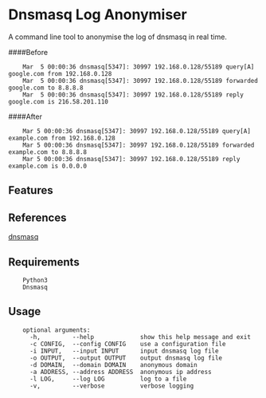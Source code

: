 # Dnsmasq Log Anonymiser

A command line tool to anonymise the log of dnsmasq in real time.

####Before

        Mar  5 00:00:36 dnsmasq[5347]: 30997 192.168.0.128/55189 query[A] google.com from 192.168.0.128
        Mar  5 00:00:36 dnsmasq[5347]: 30997 192.168.0.128/55189 forwarded google.com to 8.8.8.8
        Mar  5 00:00:36 dnsmasq[5347]: 30997 192.168.0.128/55189 reply google.com is 216.58.201.110

####After

        Mar 5 00:00:36 dnsmasq[5347]: 30997 192.168.0.128/55189 query[A] example.com from 192.168.0.128
        Mar 5 00:00:36 dnsmasq[5347]: 30997 192.168.0.128/55189 forwarded example.com to 8.8.8.8
        Mar 5 00:00:36 dnsmasq[5347]: 30997 192.168.0.128/55189 reply example.com is 0.0.0.0

## Features

## References
[dnsmasq](http://www.thekelleys.org.uk/dnsmasq/doc.html)

## Requirements
        Python3
        Dnsmasq

## Usage

        optional arguments:
          -h,         --help             show this help message and exit
          -c CONFIG,  --config CONFIG    use a configuration file
          -i INPUT,   --input INPUT      input dnsmasq log file
          -o OUTPUT,  --output OUTPUT    output dnsmasq log file
          -d DOMAIN,  --domain DOMAIN    anonymous domain
          -a ADDRESS, --address ADDRESS  anonymous ip address
          -l LOG,     --log LOG          log to a file
          -v,         --verbose          verbose logging

